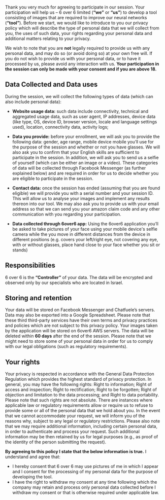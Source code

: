 Thank you very much for agreeing to participate in our session. Your participation will help us – 6 over 6 limited (**“we”** or **“us”**) to develop a tool consisting of images that are required to improve our neural networks (**“tool”**). Before we start, we would like to introduce to you our privacy policy which will describe the type of personal data that we will collect from you, the uses of such data, your rights regarding your personal data and additional matters relating to your privacy.  

We wish to note that you are **not** legally required to provide us with any personal data, and may do so (or avoid doing so) at your own free will. If you do not wish to provide us with your personal data, or to have it processed by us, please avoid any interaction with us. **Your participation in the session can only be made with your consent and if you are above 18.**

## Data Collected and Data uses
During the session, we will collect the following types of data (which can also include personal data):

-	**Website usage data:** such data include connectivity, technical and aggregated usage data, such as user agent, IP addresses, device data (like type, OS, device ID, browser version, locale and language settings used), location, connectivity data, activity logs; 

-	**Data you provide:** before your enrollment, we will ask you to provide the following data: gender, age range, mobile device mobile you’ll use for the purpose of the session and whether or not you have glasses. We will also ask you to confirm that your English skills are sufficient to participate in the session. In addition, we will ask you to send us a selfie of yourself (which can be either an image or a video). These categories of data will be collected through Facebook Messenger (as further explained below) and  are required in order for us to decide whether you are eligible to participate in the session.

-	**Contact data:** once the session has ended (assuming that you are found eligible) we will provide you with a serial number and your session ID. This will allow us to analyse your images and implement any results thereon into our tool. We may also ask you to provide us with your email address so that we can send you your amazon claim code and any other communication with you regarding your participation. 

-	**Data collected through 6over6 app:** Using the 6over6 application you’ll be asked to take pictures of your face using your mobile device's selfie camera while the you move in different distances from the device in different positions (e.g. covers your left/right eye, not covering any eye, with or without glasses, place hand close to your face whether you sit or stands)

## Responsibilities
6 over 6 is the **“Controller”** of your data. The data will be encrypted and observed only by our specialists who are located in Israel. 

## Storing and retention
Your data will be stored on Facebook Messenger and Chatfuele’s servers. Data may also be exported into a Google Spreadsheet. Please note that these third third-party services have their own  terms and privacy practices and policies which are not subject to this privacy policy. Your images taken by the application will be stored on 6over6 AWS servers. The data will be deleted within **60 days** after the end of the session. Please note that we might need to store some of your personal data in order for us to comply with our legal obligations (such as regulatory requirements).

## Your rights  
Your privacy is respected in accordance with the General Data Protection Regulation which provides the highest standard of privacy protection. In general, you may have the following rights: Right to information; Right of access and inspection; Right to rectification; Right to be forgotten; Right of objection and limitation to the data processing; and Right to data portability. Please note that such rights are not absolute. There are instances where applicable law or regulatory requirements allow or require us to refuse to provide some or all of the personal data that we hold about you. In the event that we cannot accommodate your request, we will inform you of the reasons why, subject to any legal or regulatory restrictions.
Please also note that we may require additional information, including certain personal data, in order to authenticate and process your request. Such additional information may be then retained by us for legal purposes (e.g., as proof of the identity of the person submitting the request).

**By agreeing to this policy I state that the below information is true.**  I understand and agree that:

*	I hereby consent that 6 over 6 may use pictures of me in which I appear and I consent for the processing of my personal data for the purpose of developing the tool. 
*	I have the right to withdraw my consent at any time following which the company may retain and process only personal data collected before I withdraw my consent or that is otherwise required under applicable law.

